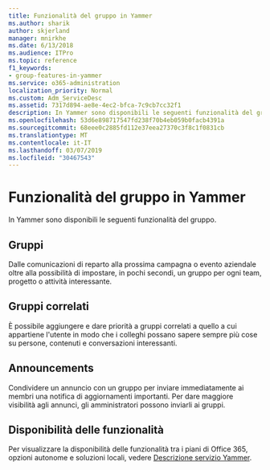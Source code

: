 ```yaml
---
title: Funzionalità del gruppo in Yammer
ms.author: sharik
author: skjerland
manager: mnirkhe
ms.date: 6/13/2018
ms.audience: ITPro
ms.topic: reference
f1_keywords:
- group-features-in-yammer
ms.service: o365-administration
localization_priority: Normal
ms.custom: Adm_ServiceDesc
ms.assetid: 7317d894-ae8e-4ec2-bfca-7c9cb7cc32f1
description: In Yammer sono disponibili le seguenti funzionalità del gruppo.
ms.openlocfilehash: 53d6e898717547fd238f70b4eb059b0facb4391a
ms.sourcegitcommit: 68eee0c2885fd112e37eea27370c3f8c1f0831cb
ms.translationtype: MT
ms.contentlocale: it-IT
ms.lasthandoff: 03/07/2019
ms.locfileid: "30467543"
---
```

# <a name="group-features-in-yammer"></a>Funzionalità del gruppo in Yammer

In Yammer sono disponibili le seguenti funzionalità del gruppo.
  
## <a name="groups"></a>Gruppi
<a name="bkmk_Groups"> </a>

Dalle comunicazioni di reparto alla prossima campagna o evento aziendale oltre alla possibilità di impostare, in pochi secondi, un gruppo per ogni team, progetto o attività interessante.
  
## <a name="related-groups"></a>Gruppi correlati
<a name="bkmk_RelatedGroups"> </a>

È possibile aggiungere e dare priorità a gruppi correlati a quello a cui appartiene l'utente in modo che i colleghi possano sapere sempre più cose su persone, contenuti e conversazioni interessanti.
  
## <a name="announcements"></a>Announcements
<a name="bkmk_Announcements"> </a>

Condividere un annuncio con un gruppo per inviare immediatamente ai membri una notifica di aggiornamenti importanti. Per dare maggiore visibilità agli annunci, gli amministratori possono inviarli ai gruppi.
  
## <a name="feature-availability"></a>Disponibilità delle funzionalità
<a name="bkmk_Announcements"> </a>

Per visualizzare la disponibilità delle funzionalità tra i piani di Office 365, opzioni autonome e soluzioni locali, vedere [Descrizione servizio Yammer](yammer-service-description.md).
  

